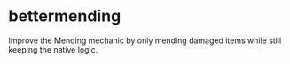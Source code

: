 # bettermending
Improve the Mending mechanic by only mending damaged items while still keeping the native logic.
